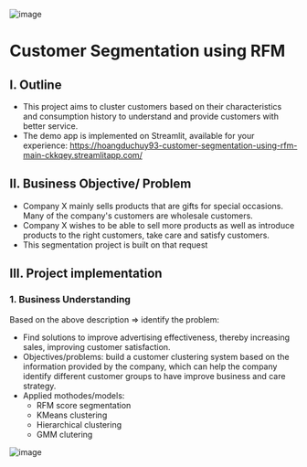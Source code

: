 ![image](https://user-images.githubusercontent.com/91864024/178642808-201e7d4e-7c46-499c-a16d-24b32190c179.png)
# Customer Segmentation using RFM
## I. Outline
- This project aims to cluster customers based on their characteristics and consumption history to understand and provide customers with better service.
- The demo app is implemented on Streamlit, available for your experience:
https://hoangduchuy93-customer-segmentation-using-rfm-main-ckkqey.streamlitapp.com/
## II. Business Objective/ Problem
- Company X mainly sells products that are gifts for special occasions. Many of the company's customers are wholesale customers.
- Company X wishes to be able to sell more products as well as introduce products to the right customers, take care and satisfy customers.
- This segmentation project is built on that request
## III. Project implementation
### 1. Business Understanding
Based on the above description => identify the problem:

- Find solutions to improve advertising effectiveness, thereby increasing sales, improving customer satisfaction.
- Objectives/problems: build a customer clustering system based on the information provided by the company, which can help the company identify different customer groups to have improve business and care strategy.
- Applied mothodes/models:
  - RFM score segmentation
  - KMeans clustering
  - Hierarchical clustering
  - GMM clutering

![image](https://user-images.githubusercontent.com/91864024/178650606-5afdf562-5658-4d1e-9543-c2933e2c2661.png)

  
